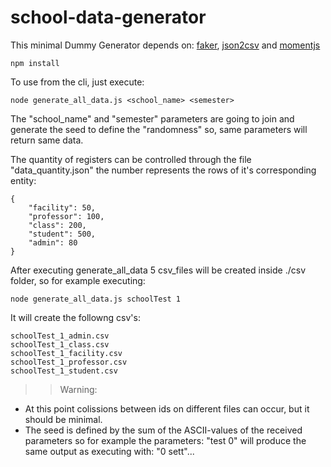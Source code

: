 # school-data-generator

This minimal Dummy Generator depends on: [faker](https://www.npmjs.com/package/faker), [json2csv](https://www.npmjs.com/package/json2csv) and [momentjs](https://momentjs.com/)

    npm install

To use from the cli, just execute:

    node generate_all_data.js <school_name> <semester>

The "school_name" and "semester" parameters are going to join and generate the seed to define the "randomness" so, same parameters will return same data.

The quantity of registers can be controlled through the file "data_quantity.json" the number represents the rows of it's corresponding entity:

    {   
        "facility": 50,
        "professor": 100,
        "class": 200,
        "student": 500,
        "admin": 80
    }

After executing generate_all_data 5 csv_files will be created inside ./csv folder, so for example executing:

    node generate_all_data.js schoolTest 1

It will create the followng csv's:

    schoolTest_1_admin.csv
    schoolTest_1_class.csv
    schoolTest_1_facility.csv
    schoolTest_1_professor.csv
    schoolTest_1_student.csv


>> Warning: 
* At this point colissions between ids on different files can occur, but it should be minimal.
* The seed is defined by the sum of the ASCII-values of the received parameters so for example the parameters: "test 0"  will produce the same output as executing with: "0 sett"...





